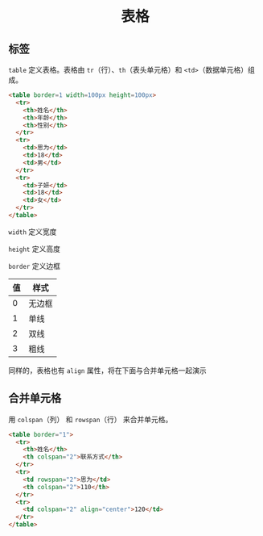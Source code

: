 <div align="center">

# 表格

</div>

## 标签

 `table` 定义表格。表格由 `tr`（行）、`th`（表头单元格）和 `<td>`（数据单元格）组成。

```html
<table border=1 width=100px height=100px>
  <tr>
    <th>姓名</th>
    <th>年龄</th>
    <th>性别</th>
  </tr>
  <tr>
    <td>思为</td>
    <td>18</td>
    <td>男</td>
  </tr>
  <tr>
    <td>子妍</td>
    <td>18</td>
    <td>女</td>
  </tr>
</table>
```

`width` 定义宽度

`height` 定义高度

`border` 定义边框

| 值 | 样式 |
| --- | --- |
| 0 | 无边框 |
| 1 | 单线 |
| 2 | 双线 |
| 3 | 粗线 |

同样的，表格也有 `align` 属性，将在下面与合并单元格一起演示

## 合并单元格

用 `colspan`（列） 和 `rowspan`（行） 来合并单元格。

```html
<table border="1">
  <tr>
    <th>姓名</th>
    <th colspan="2">联系方式</th>
  </tr>
  <tr>
    <td rowspan="2">思为</td>
    <th colspan="2">110</th>
  </tr>
  <tr>
    <td colspan="2" align="center">120</td>
  </tr>
</table>
```
